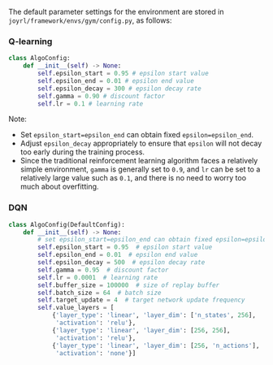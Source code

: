 The default parameter settings for the environment are stored in `joyrl/framework/envs/gym/config.py`, as follows:

### Q-learning

```python
class AlgoConfig:
    def __init__(self) -> None:
        self.epsilon_start = 0.95 # epsilon start value
        self.epsilon_end = 0.01 # epsilon end value
        self.epsilon_decay = 300 # epsilon decay rate
        self.gamma = 0.90 # discount factor
        self.lr = 0.1 # learning rate
```

Note:

* Set `epsilon_start=epsilon_end` can obtain fixed `epsilon=epsilon_end`.
* Adjust `epsilon_decay` appropriately to ensure that `epsilon` will not decay too early during the training process.
* Since the traditional reinforcement learning algorithm faces a relatively simple environment, `gamma` is generally set to `0.9`, and `lr` can be set to a relatively large value such as `0.1`, and there is no need to worry too much about overfitting.

### DQN

```python
class AlgoConfig(DefaultConfig):
    def __init__(self) -> None:
        # set epsilon_start=epsilon_end can obtain fixed epsilon=epsilon_end
        self.epsilon_start = 0.95  # epsilon start value
        self.epsilon_end = 0.01  # epsilon end value
        self.epsilon_decay = 500  # epsilon decay rate
        self.gamma = 0.95  # discount factor
        self.lr = 0.0001  # learning rate
        self.buffer_size = 100000  # size of replay buffer
        self.batch_size = 64  # batch size
        self.target_update = 4  # target network update frequency
        self.value_layers = [
            {'layer_type': 'linear', 'layer_dim': ['n_states', 256],
             'activation': 'relu'},
            {'layer_type': 'linear', 'layer_dim': [256, 256],
             'activation': 'relu'},
            {'layer_type': 'linear', 'layer_dim': [256, 'n_actions'],
             'activation': 'none'}]
```